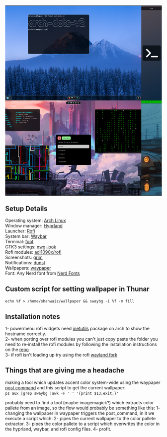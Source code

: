 <table>
  <tr>
    <td style="text-align: center; width: 100%; height: 300px; position: relative;">
      <img src="v2/Screenshots/screenshot.png" alt="Style 1 (v2)" style="position: absolute; top: 0; left: 0; width: 100%; height: 100%; object-fit: cover;">
      <p><strong>Style 1 (v2)</strong></p>
    </td>
    <td style="text-align: center; width: 100%; height: 300px; position: relative;">
      <img src="v1/screenshots/foot.png" alt="Style 2 (v1)" style="position: absolute; top: 0; left: 0; width: 100%; height: 100%; object-fit: cover;">
      <p><strong>Style 2 (v1)</strong></p>
    </td>
  </tr>
  <tr>
    <td style="text-align: center; width: 100%; height: 300px; position: relative;">
      <img src="v3/screenshots/terminalstuff.png" alt="Style 3 (v3)" style="position: absolute; top: 0; left: 0; width: 100%; height: 100%; object-fit: cover;">
      <p><strong>Style 3 (v3)</strong></p>
    </td>
    <td style="text-align: center; width: 100%; height: 300px; position: relative;">
      <img src="v3/screenshots/experiment.png" alt="Experimental Spotify Widget Thingie" style="position: absolute; top: 0; left: 0; width: 100%; height: 100%; object-fit: cover;">
      <p><strong>Style 4 (xprmt)</strong></p>
    </td>
  </tr>
</table>  
  
## Setup Details 
Operating system: [Arch Linux](https://archlinux.org/)  
Window manager: [Hyprland](https://github.com/hyprwm/Hyprland)  
Launcher: [Rofi](https://github.com/davatorium/rofi)  
System bar: [Waybar](https://github.com/Alexays/Waybar)  
Terminal: [foot](https://codeberg.org/dnkl/foot)  
GTK3 settings: [nwg-look](https://github.com/nwg-piotr/nwg-look)  
Rofi modules: [adi1090x/rofi](https://github.com/adi1090x/rofi)  
Screenshots: [grim](https://sr.ht/~emersion/grim/)  
Notifications: [dunst](https://github.com/dunst-project/dunst)  
Wallpapers: [waypaper](https://github.com/anufrievroman/waypaper)  
Font: Any Nerd font from [Nerd Fonts](https://www.nerdfonts.com/)  
  
## Custom script for setting wallpaper in Thunar  
`echo %f > /home/shahwaiz/wallpaper && swaybg -i %f -m fill`  
  
## Installation notes  
1- powermenu rofi widgets need [inetutils](https://archlinux.org/packages/core/x86_64/inetutils/) package on arch to show the hostname correctly.  
2- when porting over rofi modules you can't just copy paste the folder you need to re-install the rofi modules by following the installation instructions on the [repo](https://github.com/adi1090x/rofi)  
3- if rofi isn't loading up try using the rofi [wayland fork](https://aur.archlinux.org/packages/rofi-lbonn-wayland)  
  
## Things that are giving me a headache  
making a tool which updates accent color system-wide using the waypaper [post command](https://anufrievroman.gitbook.io/waypaper/configuration) and this script to get the current wallpaper:  
`ps aux |grep swaybg |awk -F ' ' '{print $13;exit;}'` 
 
probably need to find a tool (maybe imagemagick?) which extracts color pallete from an image, so the flow would probably be something like this: 
1- changing the wallpaper in waypaper triggers the post_command, in it we execute a script which: 
2- pipes the current wallpaper to the color pallete extractor. 
3- pipes the color pallete to a script which overwrites the color in the hyprland, waybar, and rofi config files. 
4- profit.
